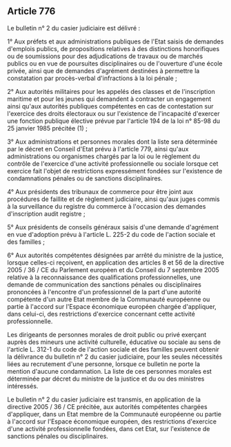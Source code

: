 Article 776
----
Le bulletin n° 2 du casier judiciaire est délivré :

1° Aux préfets et aux administrations publiques de l'Etat saisis de demandes
d'emplois publics, de propositions relatives à des distinctions honorifiques ou
de soumissions pour des adjudications de travaux ou de marchés publics ou en vue
de poursuites disciplinaires ou de l'ouverture d'une école privée, ainsi que de
demandes d'agrément destinées à permettre la constatation par procès-verbal
d'infractions à la loi pénale ;

2° Aux autorités militaires pour les appelés des classes et de l'inscription
maritime et pour les jeunes qui demandent à contracter un engagement ainsi
qu'aux autorités publiques compétentes en cas de contestation sur l'exercice des
droits électoraux ou sur l'existence de l'incapacité d'exercer une fonction
publique élective prévue par l'article 194 de la loi n° 85-98 du 25 janvier 1985
précitée (1) ;

3° Aux administrations et personnes morales dont la liste sera déterminée par le
décret en Conseil d'Etat prévu à l'article 779, ainsi qu'aux administrations ou
organismes chargés par la loi ou le règlement du contrôle de l'exercice d'une
activité professionnelle ou sociale lorsque cet exercice fait l'objet de
restrictions expressément fondées sur l'existence de condamnations pénales ou de
sanctions disciplinaires.

4° Aux présidents des tribunaux de commerce pour être joint aux procédures de
faillite et de règlement judiciaire, ainsi qu'aux juges commis à la surveillance
du registre du commerce à l'occasion des demandes d'inscription audit registre ;

5° Aux présidents de conseils généraux saisis d'une demande d'agrément en vue
d'adoption prévu à l'article L. 225-2 du code de l'action sociale et des
familles ;

6° Aux autorités compétentes désignées par arrêté du ministre de la justice,
lorsque celles-ci reçoivent, en application des articles 8 et 56 de la directive
2005 / 36 / CE du Parlement européen et du Conseil du 7 septembre 2005 relative
à la reconnaissance des qualifications professionnelles, une demande de
communication des sanctions pénales ou disciplinaires prononcées à l'encontre
d'un professionnel de la part d'une autorité compétente d'un autre Etat membre
de la Communauté européenne ou partie à l'accord sur l'Espace économique
européen chargée d'appliquer, dans celui-ci, des restrictions d'exercice
concernant cette activité professionnelle.

Les dirigeants de personnes morales de droit public ou privé exerçant auprès des
mineurs une activité culturelle, éducative ou sociale au sens de l'article L.
312-1 du code de l'action sociale et des familles peuvent obtenir la délivrance
du bulletin n° 2 du casier judiciaire, pour les seules nécessités liées au
recrutement d'une personne, lorsque ce bulletin ne porte la mention d'aucune
condamnation. La liste de ces personnes morales est déterminée par décret du
ministre de la justice et du ou des ministres intéressés.

Le bulletin n° 2 du casier judiciaire est transmis, en application de la
directive 2005 / 36 / CE précitée, aux autorités compétentes chargées
d'appliquer, dans un Etat membre de la Communauté européenne ou partie à
l'accord sur l'Espace économique européen, des restrictions d'exercice d'une
activité professionnelle fondées, dans cet Etat, sur l'existence de sanctions
pénales ou disciplinaires.
